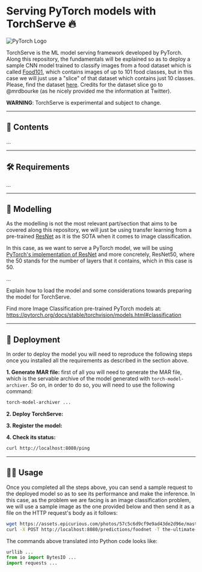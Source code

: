 # Serving PyTorch models with TorchServe :fire: 

![PyTorch Logo](https://miro.medium.com/max/1024/1*KKADWARPMxHb-WMxCgW_xA.png)

TorchServe is the ML model serving framework developed by PyTorch. Along this repository, the fundamentals
will be explained so as to deploy a sample CNN model trained to classify images from a food dataset
which is called [Food101](https://www.tensorflow.org/datasets/catalog/food101),
which contains images of up to 101 food classes, but in this case we will just use a "slice" of that
dataset which contains just 10 classes. Please, find the dataset [here](dataset/). Credits for the dataset
slice go to @mrdbourke (as he nicely provided me the information at Twitter).

__WARNING__: TorchServe is experimental and subject to change.

---

## :closed_book: Contents

...

---

## :hammer_and_wrench: Requirements

...

---

## :robot: Modelling

As the modelling is not the most relevant part/section that aims to be covered along this repository, we 
will just be using transfer learning from a pre-trained [ResNet](https://arxiv.org/abs/1512.03385) as it is 
the SOTA when it comes to image classification.

In this case, as we want to serve a PyTorch model, we will be using [PyTorch's implementation of ResNet](https://pytorch.org/hub/pytorch_vision_resnet/)
and more concretely, ResNet50, where the 50 stands for the number of layers that it contains, which in this case 
is 50.

...

Explain how to load the model and some considerations towards preparing the model for TorchServe.

Find more Image Classification pre-trained PyTorch models at: https://pytorch.org/docs/stable/torchvision/models.html#classification

---

## :rocket: Deployment

In order to deploy the model you will need to reproduce the following steps once you installed all the requirements
as described in the section above.

__1. Generate MAR file:__ first of all you will need to generate the MAR file, which is the servable archive of the model
generated with `torch-model-archiver`. So on, in order to do so, you will need to use the following command:

  ```bash
  torch-model-archiver ...
  ```

__2. Deploy TorchServe:__

__3. Register the model:__

__4. Check its status:__

  ```bash
  curl http://localhost:8080/ping
  ```

---

## :mage_man: Usage

Once you completed all the steps above, you can send a sample request to the deployed model so as to see its performance
and make the inference. In this case, as the problem we are facing is an image classification problem, we will use a sample
image as the one provided below and then send it as a file on the HTTP request's body as it follows:

```bash
wget https://assets.epicurious.com/photos/57c5c6d9cf9e9ad43de2d96e/master/pass/the-ultimate-hamburger.jpg
curl -X POST http://localhost:8080/predictions/foodnet -T the-ultimate-hamburger.jpg
```

The commands above translated into Python code looks like:

```python
urllib ...
from io import BytesIO ...
import requests ...
```
